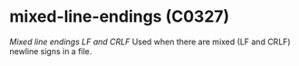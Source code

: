 # mixed-line-endings (C0327)
*Mixed line endings LF and CRLF* Used when there are mixed (LF and CRLF)
newline signs in a file.


